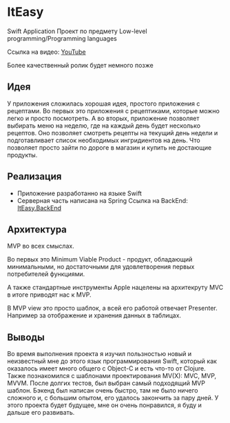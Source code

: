# ItEasy
Swift Application
Проект по предмету Low-level programming/Programming languages

Ссылка на видео: [YouTube](https://youtu.be/yc_Dshega1c)

Более качественный ролик будет немного позже

## Идея
У приложения сложилась хорошая идея, простого приложения с рецептами. Во первых это приложения с рецептиками,
которые можно легко и просто посмотреть. А во вторых, приложение позволяет выбирать меню на неделю, где на каждый день будет несколько рецептов. 
Оно позволяет смотреть рецепты на текущий день недели и подготавливает список необходимых ингридиентов на день. 
Что позволяет просто зайти по дороге в магазин и купить не достающие продукты.

## Реализация
* Приложение разработанно на языке Swift
* Серверная часть написана на Spring
Ссылка на BackEnd: [ItEasy.BackEnd](https://github.com/KirillShakhov/ItEasy.BackEnd)

## Архитектура
MVP во всех смыслах.

Во первых это Minimum Viable Product - продукт, обладающий минимальными, но достаточными для удовлетворения первых потребителей функциями.

А также стандартные инструменты Apple нацелены на архитекруту MVC в итоге приводят нас к MVP.

В MVP view это просто шаблок, а всей его работой отвечает Presenter. Например за отображение и хранения данных в таблицах.

## Выводы
Во время выполнения проекта я изучил пользностью новый и неизвестный мне до этого язык программирования Swift, 
который как оказалось имеет много общего с Object-C и есть что-то от Clojure.
Также познакомился с шаблонами проектирования MV(X): MVC, MVP, MVVM. После долгих тестов, был выбран самый подходящий MVP шаблон. 
Бэкенд был написан очень быстро, там не было ничего сложного и, с большим опытом, его удалось закончить за пару дней.
У этого проекта будет будущее, мне он очень понравился, я буду и дальше его развивать.
